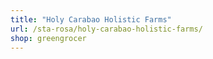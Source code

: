 ```yaml
---
title: "Holy Carabao Holistic Farms"
url: /sta-rosa/holy-carabao-holistic-farms/
shop: greengrocer
---
```


